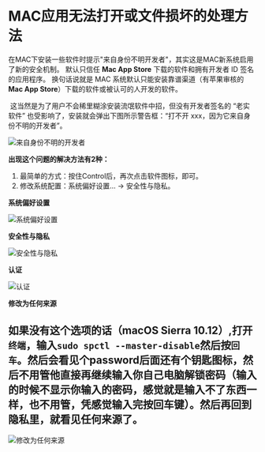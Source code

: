 # MAC应用无法打开或文件损坏的处理方法



​	在MAC下安装一些软件时提示"来自身份不明开发者"，其实这是MAC新系统启用了新的安全机制。
默认只信任 **Mac App Store** 下载的软件和拥有开发者 ID 签名的应用程序。
换句话说就是 MAC 系统默认只能安装靠谱渠道（有苹果审核的 **Mac App Store**）下载的软件或被认可的人开发的软件。

​	这当然是为了用户不会稀里糊涂安装流氓软件中招，但没有开发者签名的 “老实软件” 也受影响了，安装就会弹出下图所示警告框：“打不开 xxx，因为它来自身份不明的开发者”。

![来自身份不明的开发者](https://ws2.sinaimg.cn/large/006tNbRwly1fwk9gbuqtpj30nc0b6dgh.jpg)

**出现这个问题的解决方法有2种：**

1. 最简单的方式：按住Control后，再次点击软件图标，即可。
2. 修改系统配置：系统偏好设置... -> 安全性与隐私。

**系统偏好设置**

![系统偏好设置](https://ws2.sinaimg.cn/large/006tNbRwly1fwk9gexh62j30os0m6ae7.jpg)

**安全性与隐私**

![安全性与隐私](https://ws1.sinaimg.cn/large/006tNbRwly1fwk9gcnaiij30oe0jqtbd.jpg)

**认证**

![认证](https://ws4.sinaimg.cn/large/006tNbRwly1fwk9gdzy3yj30om0cwjs4.jpg)

**修改为任何来源**



## 如果没有这个选项的话（macOS Sierra 10.12）,打开`终端`，输入`sudo spctl --master-disable`然后按`回车`。然后会看见个password后面还有个钥匙图标，然后不用管他直接再继续输入你自己电脑解锁密码（输入的时候不显示你输入的密码，感觉就是输入不了东西一样，也不用管，凭感觉输入完按回车键）。然后再回到隐私里，就看见任何来源了。

![修改为任何来源](https://ws4.sinaimg.cn/large/006tNbRwly1fwk9gee0rbj30oe0js77b.jpg)